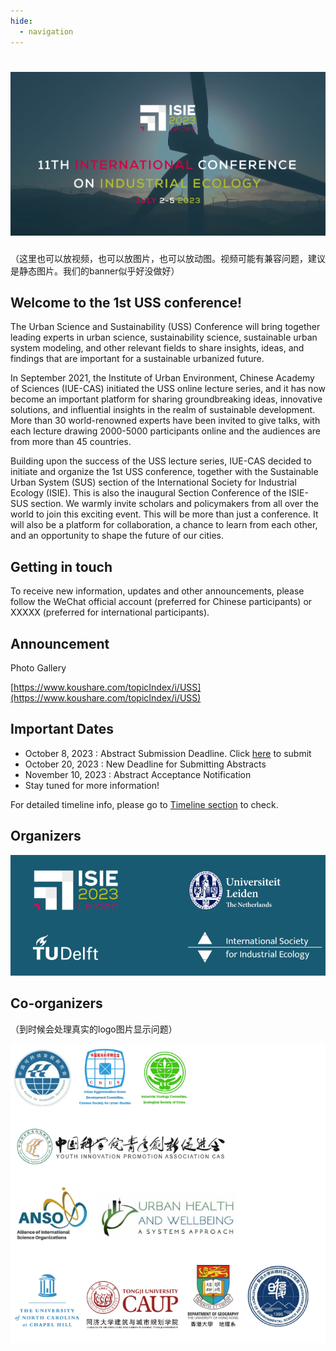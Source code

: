 ```yaml
---
hide:
  - navigation
---
```


# ![1706198871210](image/index/1706198871210.png)

（这里也可以放视频，也可以放图片，也可以放动图。视频可能有兼容问题，建议是静态图片。我们的banner似乎好没做好）

## Welcome to the 1st USS conference!

The Urban Science and Sustainability (USS) Conference will bring together leading experts in urban science, sustainability science, sustainable urban system modeling, and other relevant fields to share insights, ideas, and findings that are important for a sustainable urbanized future.

In September 2021, the Institute of Urban Environment, Chinese Academy of Sciences (IUE-CAS) initiated the USS online lecture series, and it has now become an important platform for sharing groundbreaking ideas, innovative solutions, and influential insights in the realm of sustainable development. More than 30 world-renowned experts have been invited to give talks, with each lecture drawing 2000-5000 participants online and the audiences are from more than 45 countries.

Building upon the success of the USS lecture series, IUE-CAS decided to initiate and organize the 1st USS conference, together with the Sustainable Urban System (SUS) section of the International Society for Industrial Ecology (ISIE). This is also the inaugural Section Conference of the ISIE-SUS section. We warmly invite scholars and policymakers from all over the world to join this exciting event. This will be more than just a conference. It will also be a platform for collaboration, a chance to learn from each other, and an opportunity to shape the future of our cities.

## Getting in touch

To receive new information, updates and other announcements, please follow the WeChat official account (preferred for Chinese participants) or XXXXX (preferred for international participants).

## Announcement

Photo Gallery

[https://www.koushare.com/topicIndex/i/USS](https://www.koushare.com/topicIndex/i/USS)

## Important Dates

- October 8, 2023 : Abstract Submission Deadline. Click [here](https://example.com) to submit
- October 20, 2023 : New Deadline for Submitting Abstracts
- November 10, 2023 : Abstract Acceptance Notification
- Stay tuned for more information!

For detailed timeline info, please go to [Timeline section](https://example.com) to check.

## Organizers

![1706199710255](image/index/1706199710255.png)

## Co-organizers

（到时候会处理真实的logo图片显示问题）

![1706199823052](image/index/1706199823052.png)